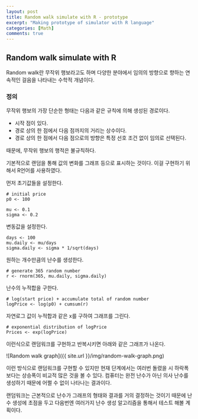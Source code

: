 ```yaml
---
layout: post
title: Random walk simulate with R - prototype
excerpt: "Making prototype of simulator with R language"
categories: [Math]
comments: true
---
```


## Random walk simulate with R

Random walk란 무작위 행보라고도 하며 다양한 분야에서 임의의 방향으로 향하는 연속적인 걸음을 나타내는 수학적 개념이다.

### 정의

무작위 행보의 가장 단순한 형태는 다음과 같은 규칙에 의해 생성된 경로이다.

* 시작 점이 있다.
* 경로 상의 한 점에서 다음 점까지의 거리는 상수이다.
* 경로 상의 한 점에서 다음 점으로의 방향은 특정 선호 조건 없이 임의로 선택된다.

때문에, 무작위 행보의 행적은 불규칙하다.

기본적으로 랜덤을 통해 값의 변화를 그래프 등으로 표시하는 것이다.
이걸 구현하기 위해서 R언어를 사용하였다.

먼저 초기값들을 설정한다.
```
# initial price
p0 <- 100

mu <- 0.1
sigma <- 0.2
 ```

변동값을 설정한다.
```
days <- 100
mu.daily <- mu/days
sigma.daily <- sigma * 1/sqrt(days)
```

원하는 개수만큼의 난수를 생성한다.
```
# generate 365 random number
r <- rnorm(365, mu.daily, sigma.daily)
```

난수의 누적합을 구한다.
```
# log(start price) + accumulate total of random number
logPrice <- log(p0) + cumsum(r)
```

자연로그 값이 누적합과 같은 x를 구하여 그래프를 그린다.
```
# exponential distribution of logPrice
Prices <- exp(logPrice)
```

이런식으로 랜덤워크를 구현하고 반복시키면 아래와 같은 그래프가 나온다.

![Random walk graph]({{ site.url }}/img/random-walk-graph.png)

이런 방식으로 랜덤워크를 구현할 수 있지만 현재 단계에서는 여러번 돌렸을 시 하락폭보다는 상승폭이 비교적 많은 것을 볼 수 있다. 컴퓨터는 완전 난수가 아닌 의사 난수를 생성하기 때문에 어쩔 수 없이 나타나는 결과이다.

랜덤워크는 근본적으로 난수가 그래프의 형태와 결과를 거의 결정하는 것이기 때문에 난수 생성에 초점을 두고 다음번엔 여러가지 난수 생성 알고리즘을 통해서 테스트 해볼 계획이다.
